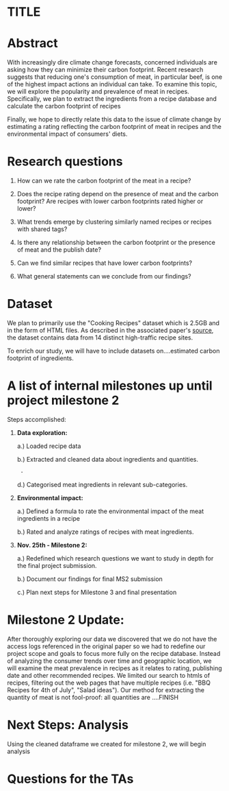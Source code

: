 # TITLE

# Abstract
With increasingly dire climate change forecasts, concerned individuals are asking how they can minimize their carbon footprint. Recent research suggests that reducing one's consumption of meat, in particular beef, is one of the highest impact actions an individual can take. To examine this topic, we will explore the popularity and prevalence of meat in recipes. Specifically, we plan to extract the ingredients from a recipe database and calculate the carbon footprint of recipes 

Finally, we hope to directly relate this data to the issue of climate change by estimating a rating reflecting the carbon footprint of meat in recipes and the environmental impact of consumers' diets. 

# Research questions

1. How can we rate the carbon footprint of the meat in a recipe?

2. Does the recipe rating depend on the presence of meat and the carbon footprint? Are recipes with lower carbon footprints rated higher or lower?

3. What trends emerge by clustering similarly named recipes or recipes with shared tags?

4. Is there any relationship between the carbon footprint or the presence of meat and the publish date?

5. Can we find similar recipes that have lower carbon footprints?

6. What general statements can we conclude from our findings?


# Dataset

We plan to primarily use the "Cooking Recipes" dataset which is 2.5GB and in the form of HTML files. As described in the associated paper's [source](http://infolab.stanford.edu/~west1/from-cookies-to-cooks/), the dataset contains data from 14 distinct high-traffic recipe sites.

To enrich our study, we will have to include datasets on....estimated carbon footprint of ingredients.


# A list of internal milestones up until project milestone 2
Steps accomplished:

1. **Data exploration:**

    a.) Loaded recipe data
    
    b.) Extracted and cleaned data about ingredients and quantities.
    
        -
   
    d.) Categorised meat ingredients in relevant sub-categories. 

2. **Environmental impact:**

    a.) Defined a formula to rate the environmental impact of the meat ingredients in a recipe
  
    b.) Rated and analyze ratings of recipes with meat ingredients.

3. **Nov. 25th - Milestone 2:**

    a.) Redefined which research questions we want to study in depth for the final project submission.
    
    b.) Document our findings for final MS2 submission 
    
    c.) Plan next steps for Milestone 3 and final presentation


# Milestone 2 Update: 

After thoroughly exploring our data we discovered that we do not have the access logs referenced in the original paper so we had to redefine our project scope and goals to focus more fully on the recipe database. Instead of analyzing the consumer trends over time and geographic location, we will examine the meat prevalence in recipes as it relates to rating, publishing date and other recommended recipes. We limited our search to htmls of recipes, filtering out the web pages that have multiple recipes (i.e. "BBQ Recipes for 4th of July", "Salad ideas"). Our method for extracting the quantity of meat is not fool-proof: all quantities are  ....FINISH


# Next Steps: Analysis
Using the cleaned dataframe we created for milestone 2, we will begin analysis

# Questions for the TAs

